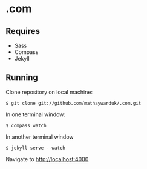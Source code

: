 .com
====

## Requires

* Sass
* Compass
* Jekyll
 

## Running

Clone repository on local machine:

    $ git clone git://github.com/mathaywarduk/.com.git

In one terminal window:

    $ compass watch

In another terminal window

    $ jekyll serve --watch 

Navigate to [http://localhost:4000](http://localhost:4000)